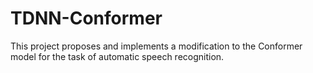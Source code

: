 # TDNN-Conformer
This project proposes and implements a modification to the Conformer model for the task of automatic speech recognition.
